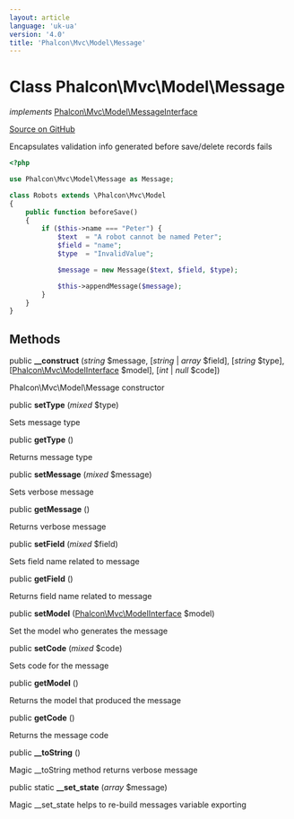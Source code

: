 ```yaml
---
layout: article
language: 'uk-ua'
version: '4.0'
title: 'Phalcon\Mvc\Model\Message'
---
```


# Class **Phalcon\Mvc\Model\Message**

*implements* [Phalcon\Mvc\Model\MessageInterface](api/Phalcon_Mvc_Model_MessageInterface)

<a href="https://github.com/phalcon/cphalcon/tree/v4.0.0/phalcon/mvc/model/message.zep" class="btn btn-default btn-sm">Source on GitHub</a>

Encapsulates validation info generated before save/delete records fails

```php
<?php

use Phalcon\Mvc\Model\Message as Message;

class Robots extends \Phalcon\Mvc\Model
{
    public function beforeSave()
    {
        if ($this->name === "Peter") {
            $text  = "A robot cannot be named Peter";
            $field = "name";
            $type  = "InvalidValue";

            $message = new Message($text, $field, $type);

            $this->appendMessage($message);
        }
    }
}

```

## Methods

public **__construct** (*string* $message, [*string* | *array* $field], [*string* $type], [[Phalcon\Mvc\ModelInterface](api/Phalcon_Mvc_ModelInterface) $model], [*int* | *null* $code])

Phalcon\Mvc\Model\Message constructor

public **setType** (*mixed* $type)

Sets message type

public **getType** ()

Returns message type

public **setMessage** (*mixed* $message)

Sets verbose message

public **getMessage** ()

Returns verbose message

public **setField** (*mixed* $field)

Sets field name related to message

public **getField** ()

Returns field name related to message

public **setModel** ([Phalcon\Mvc\ModelInterface](api/Phalcon_Mvc_ModelInterface) $model)

Set the model who generates the message

public **setCode** (*mixed* $code)

Sets code for the message

public **getModel** ()

Returns the model that produced the message

public **getCode** ()

Returns the message code

public **__toString** ()

Magic __toString method returns verbose message

public static **__set_state** (*array* $message)

Magic __set_state helps to re-build messages variable exporting